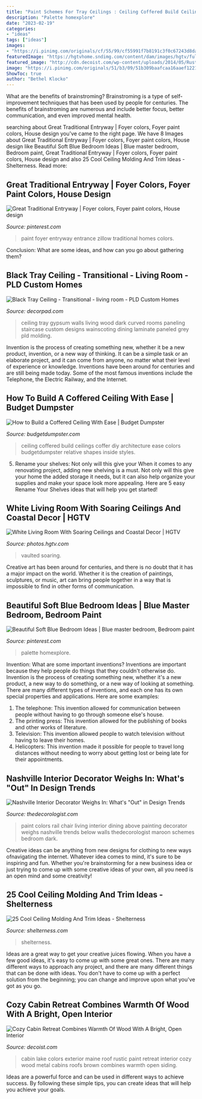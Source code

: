 ```yaml
---
title: "Paint Schemes For Tray Ceilings : Ceiling Coffered Build Ceilings Coffer Diy Architecture Ease Colors Budgetdumpster Relative Shapes Inside Styles"
description: "Palette homexplore"
date: "2023-02-19"
categories:
- "ideas"
tags: ["ideas"]
images:
- "https://i.pinimg.com/originals/cf/55/99/cf55991f7b8191c3f0c67243d8da52ea.jpg"
featuredImage: "https://hgtvhome.sndimg.com/content/dam/images/hgtv/fullset/2013/3/4/0/sh13_04-living-room-EPP5436_3x4.jpg.rend.hgtvcom.966.1288.suffix/1400954371602.jpeg"
featured_image: "http://cdn.decoist.com/wp-content/uploads/2014/05/Rustic-exterior-of-the-Maine-Lake-cabin-retreat.jpg"
image: "https://i.pinimg.com/originals/51/b3/09/51b309baafcaa16aaef1221e6fcbeb1d.jpg"
ShowToc: true
author: "Bethel Klocko"
---
```



What are the benefits of brainstroming?
Brainstroming is a type of self-improvement techniques that has been used by people for centuries. The benefits of brainstroming are numerous and include better focus, better communication, and even improved mental health.

	

		
searching about Great Traditional Entryway | Foyer colors, Foyer paint colors, House design you've came to the right page. We have 8 Images about Great Traditional Entryway | Foyer colors, Foyer paint colors, House design like Beautiful Soft Blue Bedroom Ideas | Blue master bedroom, Bedroom paint, Great Traditional Entryway | Foyer colors, Foyer paint colors, House design and also 25 Cool Ceiling Molding And Trim Ideas - Shelterness. Read more:
		
    
## Great Traditional Entryway | Foyer Colors, Foyer Paint Colors, House Design

<img loading=lazy src="https://i.pinimg.com/originals/cf/55/99/cf55991f7b8191c3f0c67243d8da52ea.jpg" onerror="this.onerror=null;this.src='https://tse3.mm.bing.net/th?id=OIP.HK3E4-sYwJZgslI3BRXrkwHaJ6&amp;pid=15.1';" alt="Great Traditional Entryway | Foyer colors, Foyer paint colors, House design">

_Source: pinterest.com_

>paint foyer entryway entrance zillow traditional homes colors. 

	

Conclusion: What are some ideas, and how can you go about gathering them?
 

    
## Black Tray Ceiling - Transitional - Living Room - PLD Custom Homes

<img loading=lazy src="http://cdn.decorpad.com/photos/2014/05/05/094aa1b48e5e.jpg" onerror="this.onerror=null;this.src='https://tse1.mm.bing.net/th?id=OIP.Ko8UOqMCiIcSAb-HDU0CDAHaLH&amp;pid=15.1';" alt="Black Tray Ceiling - Transitional - living room - PLD Custom Homes">

_Source: decorpad.com_

>ceiling tray gypsum walls living wood dark curved rooms paneling staircase custom designs wainscoting dining laminate paneled grey pld molding. 

	

Invention is the process of creating something new, whether it be a new product, invention, or a new way of thinking. It can be a simple task or an elaborate project, and it can come from anyone, no matter what their level of experience or knowledge. Inventions have been around for centuries and are still being made today. Some of the most famous inventions include the Telephone, the Electric Railway, and the Internet.

    
## How To Build A Coffered Ceiling With Ease | Budget Dumpster

<img loading=lazy src="http://www.budgetdumpster.com/blog/wp-content/uploads/2017/06/Coffered-Ceiling_example.jpg" onerror="this.onerror=null;this.src='https://tse1.mm.bing.net/th?id=OIP.PpIXivlUi6e9evMb6jzqpwHaE7&amp;pid=15.1';" alt="How to Build a Coffered Ceiling With Ease | Budget Dumpster">

_Source: budgetdumpster.com_

>ceiling coffered build ceilings coffer diy architecture ease colors budgetdumpster relative shapes inside styles. 

	

5. Rename your shelves: Not only will this give your
When it comes to any renovating project, adding new shelving is a must. Not only will this give your home the added storage it needs, but it can also help organize your supplies and make your space look more appealing. Here are 5 easy Rename Your Shelves ideas that will help you get started!

    
## White Living Room With Soaring Ceilings And Coastal Decor | HGTV

<img loading=lazy src="https://hgtvhome.sndimg.com/content/dam/images/hgtv/fullset/2013/3/4/0/sh13_04-living-room-EPP5436_3x4.jpg.rend.hgtvcom.966.1288.suffix/1400954371602.jpeg" onerror="this.onerror=null;this.src='https://tse2.mm.bing.net/th?id=OIP.5jw_T3cgr9fiIZx8D91TCgHaJ4&amp;pid=15.1';" alt="White Living Room With Soaring Ceilings and Coastal Decor | HGTV">

_Source: photos.hgtv.com_

>vaulted soaring. 

	

Creative art has been around for centuries, and there is no doubt that it has a major impact on the world. Whether it is the creation of paintings, sculptures, or music, art can bring people together in a way that is impossible to find in other forms of communication.

    
## Beautiful Soft Blue Bedroom Ideas | Blue Master Bedroom, Bedroom Paint

<img loading=lazy src="https://i.pinimg.com/originals/51/b3/09/51b309baafcaa16aaef1221e6fcbeb1d.jpg" onerror="this.onerror=null;this.src='https://tse4.mm.bing.net/th?id=OIP.C0ncT8PY5z6PaC8Cp04cAwHaJ3&amp;pid=15.1';" alt="Beautiful Soft Blue Bedroom Ideas | Blue master bedroom, Bedroom paint">

_Source: pinterest.com_

>palette homexplore. 

	

Invention: What are some important inventions?
Inventions are important because they help people do things that they couldn't otherwise do. Invention is the process of creating something new, whether it's a new product, a new way to do something, or a new way of looking at something. There are many different types of inventions, and each one has its own special properties and applications. Here are some examples: 
1. The telephone: This invention allowed for communication between people without having to go through someone else's house.
2. The printing press: This invention allowed for the publishing of books and other works of literature.
3. Television: This invention allowed people to watch television without having to leave their homes.
4. Helicopters: This invention made it possible for people to travel long distances without needing to worry about getting lost or being late for their appointments.

    
## Nashville Interior Decorator Weighs In: What&#039;s &quot;Out&quot; In Design Trends

<img loading=lazy src="http://thedecorologist.com/wp-content/uploads/2012/01/via-americanpaintingcontracting.jpg" onerror="this.onerror=null;this.src='https://tse2.mm.bing.net/th?id=OIP.tsL6VWGRAfmy0igrozS6CgHaJ4&amp;pid=15.1';" alt="Nashville Interior Decorator Weighs In: What&#039;s &quot;Out&quot; in Design Trends">

_Source: thedecorologist.com_

>paint colors rail chair living interior dining above painting decorator weighs nashville trends below walls thedecorologist maroon schemes bedroom dark. 

	

Creative ideas can be anything from new designs for clothing to new ways ofnavigating the internet. Whatever idea comes to mind, it's sure to be inspiring and fun. Whether you're brainstorming for a new business idea or just trying to come up with some creative ideas of your own, all you need is an open mind and some creativity!

    
## 25 Cool Ceiling Molding And Trim Ideas - Shelterness

<img loading=lazy src="https://i.shelterness.com/ceiling-molding-ideas-16-500x332.jpg" onerror="this.onerror=null;this.src='https://tse2.mm.bing.net/th?id=OIP.RaowgOJ6T4Nzn6G8qRvSIgHaE6&amp;pid=15.1';" alt="25 Cool Ceiling Molding And Trim Ideas - Shelterness">

_Source: shelterness.com_

>shelterness. 

	

Ideas are a great way to get your creative juices flowing. When you have a few good ideas, it's easy to come up with some great ones. There are many different ways to approach any project, and there are many different things that can be done with ideas. You don't have to come up with a perfect solution from the beginning; you can change and improve upon what you've got as you go.

    
## Cozy Cabin Retreat Combines Warmth Of Wood With A Bright, Open Interior

<img loading=lazy src="http://cdn.decoist.com/wp-content/uploads/2014/05/Rustic-exterior-of-the-Maine-Lake-cabin-retreat.jpg" onerror="this.onerror=null;this.src='https://tse2.mm.bing.net/th?id=OIP.OtFSlkSe7ypQdV3AqA-W2wHaE5&amp;pid=15.1';" alt="Cozy Cabin Retreat Combines Warmth Of Wood With A Bright, Open Interior">

_Source: decoist.com_

>cabin lake colors exterior maine roof rustic paint retreat interior cozy wood metal cabins roofs brown combines warmth open siding. 

	

Ideas are a powerful force and can be used in different ways to achieve success. By following these simple tips, you can create ideas that will help you achieve your goals.

